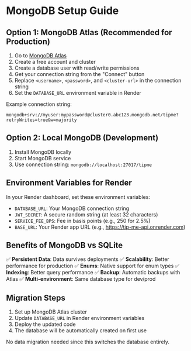 # MongoDB Setup Guide

## Option 1: MongoDB Atlas (Recommended for Production)

1. Go to [MongoDB Atlas](https://www.mongodb.com/atlas)
2. Create a free account and cluster
3. Create a database user with read/write permissions
4. Get your connection string from the "Connect" button
5. Replace `<username>`, `<password>`, and `<cluster-url>` in the connection string
6. Set the `DATABASE_URL` environment variable in Render

Example connection string:

```
mongodb+srv://myuser:mypassword@cluster0.abc123.mongodb.net/tipme?retryWrites=true&w=majority
```

## Option 2: Local MongoDB (Development)

1. Install MongoDB locally
2. Start MongoDB service
3. Use connection string: `mongodb://localhost:27017/tipme`

## Environment Variables for Render

In your Render dashboard, set these environment variables:

- `DATABASE_URL`: Your MongoDB connection string
- `JWT_SECRET`: A secure random string (at least 32 characters)
- `SERVICE_FEE_BPS`: Fee in basis points (e.g., 250 for 2.5%)
- `BASE_URL`: Your Render app URL (e.g., https://tip-me-api.onrender.com)

## Benefits of MongoDB vs SQLite

✅ **Persistent Data**: Data survives deployments
✅ **Scalability**: Better performance for production
✅ **Enums**: Native support for enum types
✅ **Indexing**: Better query performance
✅ **Backup**: Automatic backups with Atlas
✅ **Multi-environment**: Same database type for dev/prod

## Migration Steps

1. Set up MongoDB Atlas cluster
2. Update `DATABASE_URL` in Render environment variables
3. Deploy the updated code
4. The database will be automatically created on first use

No data migration needed since this switches the database entirely.
